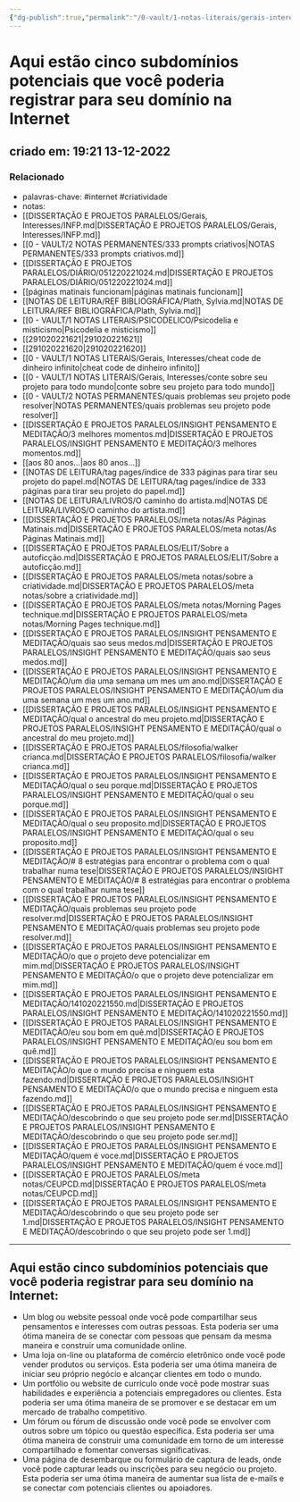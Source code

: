 ```yaml
---
{"dg-publish":true,"permalink":"/0-vault/1-notas-literais/gerais-interesses/aqui-estao-cinco-subdominios-potenciais-que-voce-poderia-registrar-para-seu-dominio-na-internet/","tags":["internet","criatividade"],"dgHomeLink":true,"dgShowLocalGraph":true,"dgShowFileTree":true,"dgEnableSearch":true}
---
```


# Aqui estão cinco subdomínios potenciais que você poderia registrar para seu domínio na Internet
## criado em: 19:21 13-12-2022

### Relacionado
- palavras-chave: #internet #criatividade 
- notas: 
- [[DISSERTAÇÃO E PROJETOS PARALELOS/Gerais, Interesses/INFP.md\|DISSERTAÇÃO E PROJETOS PARALELOS/Gerais, Interesses/INFP.md]]
- [[0 - VAULT/2 NOTAS PERMANENTES/333 prompts criativos\|NOTAS PERMANENTES/333 prompts criativos.md]]
- [[DISSERTAÇÃO E PROJETOS PARALELOS/DIÁRIO/051220221024.md\|DISSERTAÇÃO E PROJETOS PARALELOS/DIÁRIO/051220221024.md]]
- [[páginas matinais funcionam\|páginas matinais funcionam]]
- [[NOTAS DE LEITURA/REF BIBLIOGRÁFICA/Plath, Sylvia.md\|NOTAS DE LEITURA/REF BIBLIOGRÁFICA/Plath, Sylvia.md]]
- [[0 - VAULT/1 NOTAS LITERAIS/PSICODELICO/Psicodelia e misticismo\|Psicodelia e misticismo]]
- [[291020221621\|291020221621]]
- [[291020221620\|291020221620]]
- [[0 - VAULT/1 NOTAS LITERAIS/Gerais, Interesses/cheat code de dinheiro infinito\|cheat code de dinheiro infinito]]
- [[0 - VAULT/1 NOTAS LITERAIS/Gerais, Interesses/conte sobre seu projeto para todo mundo\|conte sobre seu projeto para todo mundo]]
- [[0 - VAULT/2 NOTAS PERMANENTES/quais problemas seu projeto pode resolver\|NOTAS PERMANENTES/quais problemas seu projeto pode resolver]]
- [[DISSERTAÇÃO E PROJETOS PARALELOS/INSIGHT PENSAMENTO E MEDITAÇÃO/3 melhores momentos.md\|DISSERTAÇÃO E PROJETOS PARALELOS/INSIGHT PENSAMENTO E MEDITAÇÃO/3 melhores momentos.md]]
- [[aos 80 anos...\|aos 80 anos...]]
- [[NOTAS DE LEITURA/tag pages/índice de 333 páginas para tirar seu projeto do papel.md\|NOTAS DE LEITURA/tag pages/índice de 333 páginas para tirar seu projeto do papel.md]]
- [[NOTAS DE LEITURA/LIVROS/O caminho do artista.md\|NOTAS DE LEITURA/LIVROS/O caminho do artista.md]]
- [[DISSERTAÇÃO E PROJETOS PARALELOS/meta notas/As Páginas Matinais.md\|DISSERTAÇÃO E PROJETOS PARALELOS/meta notas/As Páginas Matinais.md]]
- [[DISSERTAÇÃO E PROJETOS PARALELOS/ELIT/Sobre a autoficção.md\|DISSERTAÇÃO E PROJETOS PARALELOS/ELIT/Sobre a autoficção.md]]
- [[DISSERTAÇÃO E PROJETOS PARALELOS/meta notas/sobre a criatividade.md\|DISSERTAÇÃO E PROJETOS PARALELOS/meta notas/sobre a criatividade.md]]
- [[DISSERTAÇÃO E PROJETOS PARALELOS/meta notas/Morning Pages technique.md\|DISSERTAÇÃO E PROJETOS PARALELOS/meta notas/Morning Pages technique.md]]
- [[DISSERTAÇÃO E PROJETOS PARALELOS/INSIGHT PENSAMENTO E MEDITAÇÃO/quais sao seus medos.md\|DISSERTAÇÃO E PROJETOS PARALELOS/INSIGHT PENSAMENTO E MEDITAÇÃO/quais sao seus medos.md]]
- [[DISSERTAÇÃO E PROJETOS PARALELOS/INSIGHT PENSAMENTO E MEDITAÇÃO/um dia uma semana um mes um ano.md\|DISSERTAÇÃO E PROJETOS PARALELOS/INSIGHT PENSAMENTO E MEDITAÇÃO/um dia uma semana um mes um ano.md]]
- [[DISSERTAÇÃO E PROJETOS PARALELOS/INSIGHT PENSAMENTO E MEDITAÇÃO/qual o ancestral do meu projeto.md\|DISSERTAÇÃO E PROJETOS PARALELOS/INSIGHT PENSAMENTO E MEDITAÇÃO/qual o ancestral do meu projeto.md]]
- [[DISSERTAÇÃO E PROJETOS PARALELOS/filosofia/walker crianca.md\|DISSERTAÇÃO E PROJETOS PARALELOS/filosofia/walker crianca.md]]
- [[DISSERTAÇÃO E PROJETOS PARALELOS/INSIGHT PENSAMENTO E MEDITAÇÃO/qual o seu porque.md\|DISSERTAÇÃO E PROJETOS PARALELOS/INSIGHT PENSAMENTO E MEDITAÇÃO/qual o seu porque.md]]
- [[DISSERTAÇÃO E PROJETOS PARALELOS/INSIGHT PENSAMENTO E MEDITAÇÃO/qual o seu proposito.md\|DISSERTAÇÃO E PROJETOS PARALELOS/INSIGHT PENSAMENTO E MEDITAÇÃO/qual o seu proposito.md]]
- [[DISSERTAÇÃO E PROJETOS PARALELOS/INSIGHT PENSAMENTO E MEDITAÇÃO/# 8 estratégias para encontrar o problema com o qual trabalhar numa tese\|DISSERTAÇÃO E PROJETOS PARALELOS/INSIGHT PENSAMENTO E MEDITAÇÃO/# 8 estratégias para encontrar o problema com o qual trabalhar numa tese]]
- [[DISSERTAÇÃO E PROJETOS PARALELOS/INSIGHT PENSAMENTO E MEDITAÇÃO/quais problemas seu projeto pode resolver.md\|DISSERTAÇÃO E PROJETOS PARALELOS/INSIGHT PENSAMENTO E MEDITAÇÃO/quais problemas seu projeto pode resolver.md]]
- [[DISSERTAÇÃO E PROJETOS PARALELOS/INSIGHT PENSAMENTO E MEDITAÇÃO/o que o projeto deve potencializar em mim.md\|DISSERTAÇÃO E PROJETOS PARALELOS/INSIGHT PENSAMENTO E MEDITAÇÃO/o que o projeto deve potencializar em mim.md]]
- [[DISSERTAÇÃO E PROJETOS PARALELOS/INSIGHT PENSAMENTO E MEDITAÇÃO/141020221550.md\|DISSERTAÇÃO E PROJETOS PARALELOS/INSIGHT PENSAMENTO E MEDITAÇÃO/141020221550.md]]
- [[DISSERTAÇÃO E PROJETOS PARALELOS/INSIGHT PENSAMENTO E MEDITAÇÃO/eu sou bom em quê.md\|DISSERTAÇÃO E PROJETOS PARALELOS/INSIGHT PENSAMENTO E MEDITAÇÃO/eu sou bom em quê.md]]
- [[DISSERTAÇÃO E PROJETOS PARALELOS/INSIGHT PENSAMENTO E MEDITAÇÃO/o que o mundo precisa e ninguem esta fazendo.md\|DISSERTAÇÃO E PROJETOS PARALELOS/INSIGHT PENSAMENTO E MEDITAÇÃO/o que o mundo precisa e ninguem esta fazendo.md]]
- [[DISSERTAÇÃO E PROJETOS PARALELOS/INSIGHT PENSAMENTO E MEDITAÇÃO/descobrindo o que seu projeto pode ser.md\|DISSERTAÇÃO E PROJETOS PARALELOS/INSIGHT PENSAMENTO E MEDITAÇÃO/descobrindo o que seu projeto pode ser.md]]
- [[DISSERTAÇÃO E PROJETOS PARALELOS/INSIGHT PENSAMENTO E MEDITAÇÃO/quem é voce.md\|DISSERTAÇÃO E PROJETOS PARALELOS/INSIGHT PENSAMENTO E MEDITAÇÃO/quem é voce.md]]
- [[DISSERTAÇÃO E PROJETOS PARALELOS/meta notas/CEUPCD.md\|DISSERTAÇÃO E PROJETOS PARALELOS/meta notas/CEUPCD.md]]
- [[DISSERTAÇÃO E PROJETOS PARALELOS/INSIGHT PENSAMENTO E MEDITAÇÃO/descobrindo o que seu projeto pode ser 1.md\|DISSERTAÇÃO E PROJETOS PARALELOS/INSIGHT PENSAMENTO E MEDITAÇÃO/descobrindo o que seu projeto pode ser 1.md]]
---

## Aqui estão cinco subdomínios potenciais que você poderia registrar para seu domínio na Internet:

- Um blog ou website pessoal onde você pode compartilhar seus pensamentos e interesses com outras pessoas. Esta poderia ser uma ótima maneira de se conectar com pessoas que pensam da mesma maneira e construir uma comunidade online.
- Uma loja on-line ou plataforma de comércio eletrônico onde você pode vender produtos ou serviços. Esta poderia ser uma ótima maneira de iniciar seu próprio negócio e alcançar clientes em todo o mundo.
- Um portfólio ou website de currículo onde você pode mostrar suas habilidades e experiência a potenciais empregadores ou clientes. Esta poderia ser uma ótima maneira de se promover e se destacar em um mercado de trabalho competitivo.
- Um fórum ou fórum de discussão onde você pode se envolver com outros sobre um tópico ou questão específica. Esta poderia ser uma ótima maneira de construir uma comunidade em torno de um interesse compartilhado e fomentar conversas significativas.
- Uma página de desembarque ou formulário de captura de leads, onde você pode capturar leads ou inscrições para seu negócio ou projeto. Esta poderia ser uma ótima maneira de aumentar sua lista de e-mails e se conectar com potenciais clientes ou apoiadores.